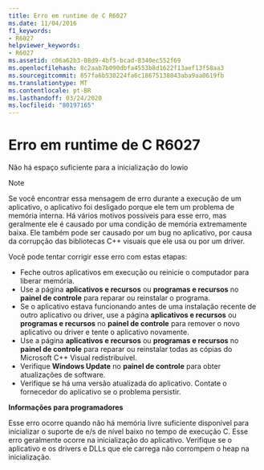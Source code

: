 ```yaml
---
title: Erro em runtime de C R6027
ms.date: 11/04/2016
f1_keywords:
- R6027
helpviewer_keywords:
- R6027
ms.assetid: c06a62b3-08d9-4bf5-bcad-8340ec552f69
ms.openlocfilehash: 8c2aab7b090dbfa4553b8d1622f13aef13f58aa3
ms.sourcegitcommit: 857fa6b530224fa6c18675138043aba9aa0619fb
ms.translationtype: MT
ms.contentlocale: pt-BR
ms.lasthandoff: 03/24/2020
ms.locfileid: "80197165"
---
```

# <a name="c-runtime-error-r6027"></a>Erro em runtime de C R6027

Não há espaço suficiente para a inicialização do lowio

> [!NOTE]
> Se você encontrar essa mensagem de erro durante a execução de um aplicativo, o aplicativo foi desligado porque ele tem um problema de memória interna. Há vários motivos possíveis para esse erro, mas geralmente ele é causado por uma condição de memória extremamente baixa. Ele também pode ser causado por um bug no aplicativo, por causa da corrupção das bibliotecas C++ visuais que ele usa ou por um driver.
>
> Você pode tentar corrigir esse erro com estas etapas:
>
> - Feche outros aplicativos em execução ou reinicie o computador para liberar memória.
> - Use a página **aplicativos e recursos** ou **programas e recursos** no **painel de controle** para reparar ou reinstalar o programa.
> - Se o aplicativo estava funcionando antes de uma instalação recente de outro aplicativo ou driver, use a página **aplicativos e recursos** ou **programas e recursos** no **painel de controle** para remover o novo aplicativo ou driver e tente o aplicativo novamente.
> - Use a página **aplicativos e recursos** ou **programas e recursos** no **painel de controle** para reparar ou reinstalar todas as cópias do Microsoft C++ Visual redistribuível.
> - Verifique **Windows Update** no **painel de controle** para obter atualizações de software.
> - Verifique se há uma versão atualizada do aplicativo. Contate o fornecedor do aplicativo se o problema persistir.

**Informações para programadores**

Esse erro ocorre quando não há memória livre suficiente disponível para inicializar o suporte de e/s de nível baixo no tempo de execução C. Esse erro geralmente ocorre na inicialização do aplicativo. Verifique se o aplicativo e os drivers e DLLs que ele carrega não corrompem o heap na inicialização.
